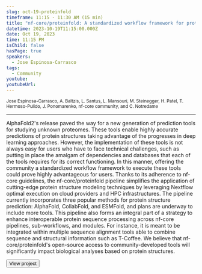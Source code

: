 ```yaml
---
slug: oct-19-proteinfold
timeframe: 11:15 - 11:30 AM (15 min)
title: "nf-core/proteinfold: A standardized workflow framework for protein structure prediction tools"
datetime: 2023-10-19T11:15:00.000Z
date: Oct 19, 2023
time: 11:15 PM
isChild: false
hasPage: true
speakers:
  - Jose Espinosa-Carrasco
tags:
  - Community
youtube: 
youtubeUrl: 
---
```

<div className="mb-4">
  <small className="typo-small">
    Jose Espinosa-Carrasco, A. Baltzis, L. Santus, L. Mansouri, M. Steinegger, H. Patel, T. Hermoso-Pulido, J. Ponomarenko, nf-core community, and C. Notredame
  </small>
</div>

<hr className="border-t border-gray-50 mb-4 opacity-20" />

AlphaFold2's release paved the way for a new generation of prediction tools for studying unknown proteomes. These tools enable highly accurate predictions of protein structures taking advantage of the progresses in deep learning approaches. However, the implementation of these tools is not always easy for users who have to face technical challenges, such as putting in place the amalgam of dependencies and databases that each of the tools requires for its correct functioning. In this manner, offering the community a standardized workflow framework to execute these tools could prove highly advantageous for users. Thanks to its adherence to nf-core guidelines, the nf-core/proteinfold pipeline simplifies the application of cutting-edge protein structure modeling techniques by leveraging Nextflow optimal execution on cloud providers and HPC infrastructures. The pipeline currently incorporates three popular methods for protein structure prediction: AlphaFold, CollabFold, and ESMFold, and plans are underway to include more tools. This pipeline also forms an integral part of a strategy to enhance interoperable protein sequence processing across nf-core pipelines, sub-workflows, and modules. For instance, it is meant to be integrated within multiple sequence alignment tools able to combine sequence and structural information such as T-Coffee. We believe that nf-core/proteinfold's open-source access to community-developed tools will significantly impact biological analyses based on protein structures.

<div>
  <Button to="https://github.com/nf-core/proteinfold" variant="secondary" size="md" arrow>
    View project
  </Button>
</div>